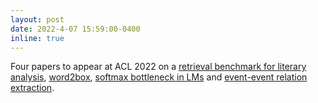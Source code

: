 ```yaml
---
layout: post
date: 2022-4-07 15:59:00-0400
inline: true
---
```


Four papers to appear at ACL 2022 on a [retrieval benchmark for literary analysis](https://aclanthology.org/2022.acl-long.517/), [word2box](https://aclanthology.org/2022.acl-long.161/), [softmax bottleneck in LMs](https://aclanthology.org/2022.acl-long.554/) and [event-event relation extraction](https://aclanthology.org/2022.acl-short.26/).
